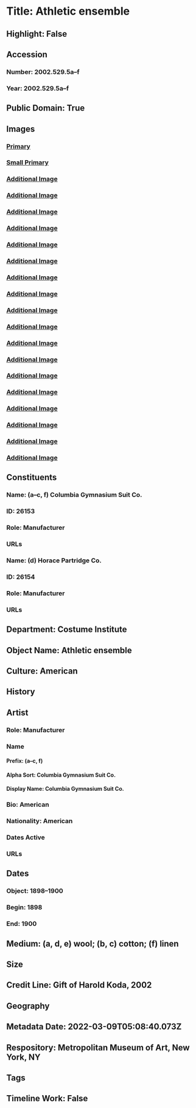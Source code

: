 # Title: Athletic ensemble
## Highlight: False
## Accession
### Number: 2002.529.5a–f
### Year: 2002.529.5a–f
## Public Domain: True
## Images
### [Primary](https://images.metmuseum.org/CRDImages/ci/original/2002.529.5ace_F.jpg)
### [Small Primary](https://images.metmuseum.org/CRDImages/ci/web-large/2002.529.5ace_F.jpg)
### [Additional Image](https://images.metmuseum.org/CRDImages/ci/original/2002.529.5ace_S.jpg)
### [Additional Image](https://images.metmuseum.org/CRDImages/ci/original/2002.529.5ace_B.jpg)
### [Additional Image](https://images.metmuseum.org/CRDImages/ci/original/2002.529.5acef_F.jpg)
### [Additional Image](https://images.metmuseum.org/CRDImages/ci/original/2002.529.5acef_S.jpg)
### [Additional Image](https://images.metmuseum.org/CRDImages/ci/original/2002.529.5acef_B.jpg)
### [Additional Image](https://images.metmuseum.org/CRDImages/ci/original/2002.529.5bd_F.jpg)
### [Additional Image](https://images.metmuseum.org/CRDImages/ci/original/2002.529.5bd_S.jpg)
### [Additional Image](https://images.metmuseum.org/CRDImages/ci/original/2002.529.5bd_B.jpg)
### [Additional Image](https://images.metmuseum.org/CRDImages/ci/original/2002.529.5a_label.jpg)
### [Additional Image](https://images.metmuseum.org/CRDImages/ci/original/2002.529.5a_label2.jpg)
### [Additional Image](https://images.metmuseum.org/CRDImages/ci/original/2002.529.5a_label3.jpg)
### [Additional Image](https://images.metmuseum.org/CRDImages/ci/original/2002.529.5a_label4.jpg)
### [Additional Image](https://images.metmuseum.org/CRDImages/ci/original/2002.529.5b_label.jpg)
### [Additional Image](https://images.metmuseum.org/CRDImages/ci/original/2002.529.5b_label2.jpg)
### [Additional Image](https://images.metmuseum.org/CRDImages/ci/original/2002.529.5c_label.jpg)
### [Additional Image](https://images.metmuseum.org/CRDImages/ci/original/2002.529.5d_label.jpg)
### [Additional Image](https://images.metmuseum.org/CRDImages/ci/original/2002.529.5f_label.jpg)
### [Additional Image](https://images.metmuseum.org/CRDImages/ci/original/2002.529.5f_label2.jpg)
## Constituents
### Name: (a–c, f) Columbia Gymnasium Suit Co.
### ID: 26153
### Role: Manufacturer
### URLs
### Name: (d) Horace Partridge Co.
### ID: 26154
### Role: Manufacturer
### URLs
## Department: Costume Institute
## Object Name: Athletic ensemble
## Culture: American
## History
## Artist
### Role: Manufacturer
### Name
#### Prefix: (a–c, f)
#### Alpha Sort: Columbia Gymnasium Suit Co.
#### Display Name: Columbia Gymnasium Suit Co.
### Bio: American
### Nationality: American
### Dates Active
### URLs
## Dates
### Object: 1898–1900
### Begin: 1898
### End: 1900
## Medium: (a, d, e) wool; (b, c) cotton; (f) linen
## Size
## Credit Line: Gift of Harold Koda, 2002
## Geography
## Metadata Date: 2022-03-09T05:08:40.073Z
## Respository: Metropolitan Museum of Art, New York, NY
## Tags
## Timeline Work: False